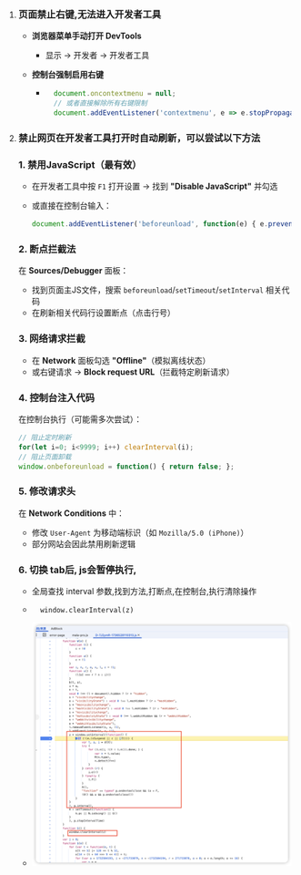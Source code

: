 1. ### 页面禁止右键,无法进入开发者工具

    - **浏览器菜单手动打开 DevTools**

        - 显示 -> 开发者 -> 开发者工具

    - **控制台强制启用右键**

        - ```javascript
            document.oncontextmenu = null;
            // 或者直接解除所有右键限制
            document.addEventListener('contextmenu', e => e.stopPropagation(), true);
            ```

2. ### 禁止网页在开发者工具打开时自动刷新，可以尝试以下方法

    ### 1. **禁用JavaScript（最有效）**

    - 在开发者工具中按 `F1` 打开设置 → 找到 **"Disable JavaScript"** 并勾选

    - 或直接在控制台输入：

        ```javascript
        document.addEventListener('beforeunload', function(e) { e.preventDefault(); });
        ```

    ### 2. **断点拦截法**

    在 **Sources/Debugger** 面板：

    - 找到页面主JS文件，搜索 `beforeunload`/`setTimeout`/`setInterval` 相关代码
    - 在刷新相关代码行设置断点（点击行号）

    ### 3. **网络请求拦截**

    - 在 **Network** 面板勾选 **"Offline"**（模拟离线状态）
    - 或右键请求 → **Block request URL**（拦截特定刷新请求）

    ### 4. **控制台注入代码**

    在控制台执行（可能需多次尝试）：

    ```javascript
    // 阻止定时刷新
    for(let i=0; i<9999; i++) clearInterval(i);
    // 阻止页面卸载
    window.onbeforeunload = function() { return false; };
    ```

    ### 5. **修改请求头**

    在 **Network Conditions** 中：

    - 修改 `User-Agent` 为移动端标识（如 `Mozilla/5.0 (iPhone)`）
    - 部分网站会因此禁用刷新逻辑

    ### 6. 切换 tab后, js会暂停执行,

    - 全局查找 interval 参数,找到方法,打断点,在控制台,执行清除操作

    - ```
        window.clearInterval(z)
        ```

    - ![image-20250516104106060](assets/image-20250516104106060.png)
